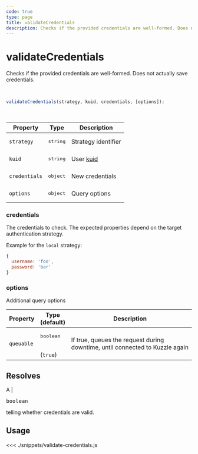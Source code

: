 ```yaml
---
code: true
type: page
title: validateCredentials
description: Checks if the provided credentials are well-formed. Does not actually save credentials.
---
```


# validateCredentials

Checks if the provided credentials are well-formed. Does not actually save credentials.

<br />

```js
validateCredentials(strategy, kuid, credentials, [options]);
```

<br />

| Property | Type | Description |
|--- |--- |--- |
| `strategy` | <pre>string</pre> | Strategy identifier |
| `kuid` | <pre>string</pre> | User [kuid](/core/2/guides/main-concepts/authentication#kuzzle-user-identifier-kuid) |
| `credentials` | <pre>object</pre> | New credentials |
| `options` | <pre>object</pre> | Query options |

### credentials

The credentials to check. The expected properties depend on the target authentication strategy.

Example for the `local` strategy:

```js
{
  username: 'foo',
  password: 'bar'
}
```

### options

Additional query options

| Property | Type<br />(default) | Description |
| --- | --- | --- |
| `queuable` | <pre>boolean</pre><br />(`true`) | If true, queues the request during downtime, until connected to Kuzzle again |

## Resolves

A | <pre>boolean</pre> telling whether credentials are valid.

## Usage

<<< ./snippets/validate-credentials.js
